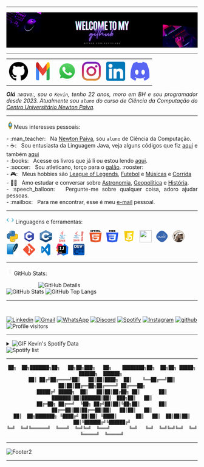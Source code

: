 <!--- Olá, esse é meu readme, fique à vontade para utilizá-lo como quiser! --> 

-----

<div>
<img align="center" alt="Header" src="https://github.com/Kevthiago/Kevthiago/blob/main/img/header.png?raw=true"/>
</div>

-----

<div align="center">
<table>
<tr>
 <td align="center" colspan="11"></td>
</tr> 
<tr>
<td><a href="https://github.com/Kevthiago" target="_blank"><img src="https://github.com/Kevthiago/Kevthiago/blob/main/img/github.png?raw=true" width="50px" height="50px"/></a>
</td>
<td><a href="mailto:kevinthiago126@gmail.com" target="_blank"><img src="https://github.com/Kevthiago/Kevthiago/blob/main/img/gmail2.png?raw=true" width="50px" height="50px"/></a>
</td>
<td><a href="https://wa.me/5531996597558" target="_blank"><img src="https://github.com/Kevthiago/Kevthiago/blob/main/img/wpp2.png?raw=true" width="50px" height="50px"/></a>
</td>
<td><a href="https://www.instagram.com/_kevthiagodev_/" target="_blank"><img src="https://github.com/Kevthiago/Kevthiago/blob/main/img/insta2%20(1).png?raw=true" width="50px" height="50px"/></a>
</td>
<td><a href="https://www.linkedin.com/in/kevin-thiago-15577520b/" target="_blank"><img src="https://github.com/Kevthiago/Kevthiago/blob/main/img/linkedin2.png?raw=true" width="50px" height="50px"/></a>
</td>
<td><a href="https://discordapp.com/users/.kevinthiago" target="_blank"><img src="https://github.com/Kevthiago/Kevthiago/blob/main/img/discord2%20(1).png?raw=true" width="50px" height="50px"/></a>
</td>
</tr>
<tr>
 <td align="center" colspan="11"></td>
</tr> 
</table>

</div>
<div align="justify">
<i><b>Olá</b> :wave:, sou o <code>Kevin</code>, tenho 22 anos, moro em BH e sou programador desde 2023. Atualmente sou <code>aluno</code> do curso de Ciência da Computação do <a href="https://newtonpaiva.br/" target="_blank">Centro Universitário Newton Paiva</a>.</i>
</div>

-----

<div>
<img height="20" alt="GIF" src="https://github.com/Kevthiago/Kevthiago/blob/main/img/soulgem.gif?raw=true"/>Meus interesses pessoais:

<div align="justify">
<p> 
- :man_teacher: &nbsp; Na <a href="https://newtonpaiva.br/" target="_blank">Newton Paiva</a>, sou <code>aluno</code> de Ciência da Computação.<br />
- ☕: &nbsp; Sou entusiasta da Linguagem Java, veja alguns códigos que fiz <a href="https://github.com/Kevthiago/Linguagens-de-Programacao" target="_blank">aqui</a> e também <a href="https://github.com/Kevthiago/POO-Java" target="_blank">aqui</a><br />
- :books: &nbsp; Acesse os livros que já li ou estou lendo <a href="https://www.skoob.com.br/perfil/kevthiago" target="_blank">aqui</a>.<br />
- :soccer: &nbsp; Sou atleticano, torço para o <a href="https://www.arenamrv.com.br/" target="_blank">galão</a>. :rooster:<br />
- 🎮: &nbsp; Meus hobbies são <a href="https://www.leagueoflegends.com/pt-br/" target="_blank">League of Legends</a>, <a href="https://pt.wikipedia.org/wiki/Futebol" target="_blank">Futebol</a> e <a href="https://open.spotify.com/intl-pt" target="_blank">Músicas</a> e <a href="https://pt.wikipedia.org/wiki/Corrida" target="_blank">Corrida</a><br/>
 - 🧑‍🚀 &nbsp; Amo estudar e conversar sobre <a href="https://pt.wikipedia.org/wiki/Astronomia" target="_blank">Astronomia</a>, <a href="https://pt.wikipedia.org/wiki/Geopol%C3%ADtica" target="_blank">Geopolítica</a> e <a href="https://pt.wikipedia.org/wiki/Hist%C3%B3ria" target="_blank">História</a>.<br />
- :speech_balloon: &nbsp; Pergunte-me sobre qualquer coisa, adoro ajudar pessoas.<br />
- :mailbox: &nbsp; Para me encontrar, esse é meu <a href="mailto:kevinthiago126@gmail.com" target="_blank">e-mail</a> pessoal.<br />
<!--- :page_facing_up: &nbsp; Veja meu <a href="" target="_blank">Currículo Lattes</a> para mais informações.-->
</p>
</div>
</div>

-----

<div>

<img height="20" alt="GIF" src="https://github.com/Kevthiago/Kevthiago/blob/main/img/skills.gif?raw=true"/>&nbsp;Linguagens e ferramentas:

<code><a href="https://www.python.org/" target="_blank"><img width="32" height="32" src="https://github.com/Kevthiago/Kevthiago/blob/main/img/python.png?raw=true"/></a></code>
&nbsp; 
<code><a href="https://www.open-std.org/jtc1/sc22/wg14/" target="_blank"><img width="32" height="32" src="https://github.com/Kevthiago/Kevthiago/blob/main/img/c.png?raw=true"/></a></code>
&nbsp; 
<code><a href="https://isocpp.org/" target="_blank"><img width="32" height="32" src="https://github.com/Kevthiago/Kevthiago/blob/main/img/cpp.svg?raw=true"/></a></code>
&nbsp; 
<code><a href="https://www.java.com/pt-BR/" target="_blank"><img width="32" height="32" src="https://github.com/Kevthiago/Kevthiago/blob/main/img/java.png?raw=true"/></a></code>
&nbsp; 
<code><a href="https://pt.wikipedia.org/wiki/Swing_(Java)" target="_blank"><img width="32" height="32" src="https://github.com/Kevthiago/Kevthiago/blob/main/img/javaswing.png?raw=true"/></a></code>
&nbsp; 
<code><a href="https://www.w3schools.com/html/" target="_blank"><img width="32" height="32" src="https://github.com/Kevthiago/Kevthiago/blob/main/img/html.svg?raw=true"/></a></code>
&nbsp; 
<code><a href="https://www.w3schools.com/css/" target="_blank"><img width="32" height="32" src="https://github.com/Kevthiago/Kevthiago/blob/main/img/css.svg?raw=true"/></a></code>
&nbsp; 
<code><a href="https://www.w3schools.com/js/" target="_blank"><img width="32" height="32" src="https://github.com/Kevthiago/Kevthiago/blob/main/img/js.png?raw=true"/></a></code>
&nbsp; 
<code><a href="https://github.com/Kevthiago/Kevthiago/blob/main/img/Postman.png" target="_blank"><img width="32" height="32" src="https://www.postman.com/"/></a></code>
&nbsp; 
<code><a href="https://www.mysql.com/" target="_blank"><img width="32" height="32" src="https://github.com/Kevthiago/Kevthiago/blob/main/img/mysql.png?raw=true"/></a></code>
&nbsp; 
<code><a href="https://dbeaver.io" target="_blank"><img width="32" height="32" src="https://github.com/Kevthiago/Kevthiago/blob/main/img/DBeaver.png"/></a></code>
&nbsp; 
<code><a href="https://www.sqlite.org/" target="_blank"><img width="32" height="32" src="https://github.com/Kevthiago/Kevthiago/blob/main/img/SQLite.png"/></a></code>
&nbsp; 
<code><a href="https://git-scm.com/" target="_blank"><img width="32" height="32" src="https://github.com/Kevthiago/Kevthiago/blob/main/img/git.png?raw=true"/></a></code>
&nbsp; 
<code><a href="https://code.visualstudio.com/" target="_blank"><img width="32" height="32" src="https://github.com/Kevthiago/Kevthiago/blob/main/img/vs.png?raw=true"/></a></code>
&nbsp;
<code><a href="https://www.jetbrains.com/idea/" target="_blank"><img width="32" height="32" src="https://github.com/Kevthiago/Kevthiago/blob/main/img/intellij.png?raw=true"/></a></code>
&nbsp;
<code><a href="https://www.bloodshed.net/" target="_blank"><img width="32" height="32" src="https://github.com/Kevthiago/Kevthiago/blob/main/img/dev-visual-c.png?raw=true"/></a></code>
&nbsp;

-----

<img height="20" alt="GIF" src="https://github.com/Kevthiago/Kevthiago/blob/main/img/graphic.gif?raw=true"/>GitHub Stats:

<div>
<img align="right" alt="GitHub Details" width="420px" src="http://github-profile-summary-cards.vercel.app/api/cards/profile-details?username=Kevthiago&theme=github_dark"/>
<!--- <img alt="GitHub Commits" width="200px" src="http://github-profile-summary-cards.vercel.app/api/cards/productive-time?username=Kevthiago&theme=github_dark"/> -->
<img alt="GitHub Stats" width="200px" src="http://github-profile-summary-cards.vercel.app/api/cards/stats?username=Kevthiago&theme=github_dark"/>
<img alt="GitHub Top Langs" width="200px" src="http://github-profile-summary-cards.vercel.app/api/cards/repos-per-language?username=Kevthiago&theme=github_dark"/>
</div>

-----

<div>
<table align="right">
</table>
<a href="https://www.linkedin.com/in/kevin-thiago-15577520b/" target="_blank"><img alt="Linkedin" src="https://img.shields.io/badge/LinkedIn-0077B5?style=for-the-badge&logo=linkedin&logoColor=white"/></a>
<a href="mailto:kevinthiago126@gmail.com" target="_blank"><img alt="Gmail" src="https://img.shields.io/badge/Gmail-D14836?style=for-the-badge&logo=gmail&logoColor=white"/></a>
<a href="https://wa.me/5531996597558" target="_blank"><img alt="WhatsApp" src="https://img.shields.io/badge/WhatsApp-25D366?style=for-the-badge&logo=whatsapp&logoColor=white"/></a>
<a href="https://discordapp.com/users/.kevinthiago" target="_blank"><img alt="Discord" src="https://img.shields.io/badge/Discord-7289DA?style=for-the-badge&logo=discord&logoColor=white"/></a>
<a href="https://open.spotify.com/user/8ip7j4rgpz4jy4510d3o14hin?si=40d33060db414460&nd=1&dlsi=ada2bba75f374bdf" target="_blank"><img alt="Spotify" src="https://img.shields.io/badge/Spotify-1ED760?&style=for-the-badge&logo=spotify&logoColor=white"/></a>
<a href="https://www.instagram.com/_kevthiagodev_/" target="_blank"><img alt="Instagram" src="https://img.shields.io/badge/Instagram-E4405F?style=for-the-badge&logo=instagram&logoColor=white"/></a>
<a href="https://github.com/Kevthiago" target="_blank"><img alt="github" src="https://img.shields.io/badge/GitHub-100000?style=for-the-badge&logo=github&logoColor=white"/></a>
<br><img alt="Profile visitors" src="https://komarev.com/ghpvc/?username=Kevthiago"/>
</div>

-----

<div>
<div>
<details>
<summary><img height="20" alt="GIF" src="https://github.com/joaopauloaramuni/joaopauloaramuni/blob/main/img/spotify.gif?raw=true"/> Kevin's Spotify Data</summary>
 <img src="https://data-card-for-spotify.herokuapp.com/api/card?user_id=8ip7j4rgpz4jy4510d3o14hin" alt="Data Card for Spotify">
</details>
</div>
<div>
<div>

<img alt="Spotify list" width="200px" height="270px" src="https://spotify-recently-played-readme.vercel.app/api?user=8ip7j4rgpz4jy4510d3o14hin&count=10"/>
</div>

-----

<div align="center">

```text
██╗  ██╗███████╗██╗   ██╗██╗███╗   ██╗    ████████╗██╗  ██╗██╗ █████╗  ██████╗  ██████╗ 
██║ ██╔╝██╔════╝██║   ██║██║████╗  ██║    ╚══██╔══╝██║  ██║██║██╔══██╗██╔════╝ ██╔═══██╗
█████╔╝ █████╗  ██║   ██║██║██╔██╗ ██║       ██║   ███████║██║███████║██║  ███╗██║   ██║
██╔═██╗ ██╔══╝  ╚██╗ ██╔╝██║██║╚██╗██║       ██║   ██╔══██║██║██╔══██║██║   ██║██║   ██║
██║  ██╗███████╗ ╚████╔╝ ██║██║ ╚████║       ██║   ██║  ██║██║██║  ██║╚██████╔╝╚██████╔╝
╚═╝  ╚═╝╚══════╝  ╚═══╝  ╚═╝╚═╝  ╚═══╝       ╚═╝   ╚═╝  ╚═╝╚═╝╚═╝  ╚═╝ ╚═════╝  ╚═════╝
```
</div>

-----

<img align="center" alt="Footer2" src="https://github.com/Kevthiago/Kevthiago/blob/main/img/footer-gray.gif?type=waving&height=100&color=gray&section=footer"/>

-----

<!-- Obrigado pela visita! -->
